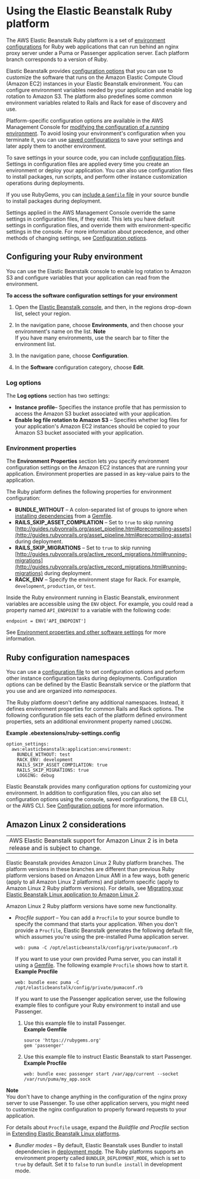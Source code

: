 # Using the Elastic Beanstalk Ruby platform<a name="create_deploy_Ruby.container"></a>

The AWS Elastic Beanstalk Ruby platform is a set of [environment configurations](https://docs.aws.amazon.com/elasticbeanstalk/latest/platforms/platforms-supported.html#platforms-supported.ruby) for Ruby web applications that can run behind an nginx proxy server under a Puma or Passenger application server\. Each platform branch corresponds to a version of Ruby\.

Elastic Beanstalk provides [configuration options](command-options.md) that you can use to customize the software that runs on the Amazon Elastic Compute Cloud \(Amazon EC2\) instances in your Elastic Beanstalk environment\. You can configure environment variables needed by your application and enable log rotation to Amazon S3\. The platform also predefines some common environment variables related to Rails and Rack for ease of discovery and use\.

Platform\-specific configuration options are available in the AWS Management Console for [modifying the configuration of a running environment](environment-configuration-methods-after.md)\. To avoid losing your environment's configuration when you terminate it, you can use [saved configurations](environment-configuration-savedconfig.md) to save your settings and later apply them to another environment\.

To save settings in your source code, you can include [configuration files](ebextensions.md)\. Settings in configuration files are applied every time you create an environment or deploy your application\. You can also use configuration files to install packages, run scripts, and perform other instance customization operations during deployments\.

If you use RubyGems, you can [include a `Gemfile` file](ruby-platform-gemfile.md) in your source bundle to install packages during deployment\.

Settings applied in the AWS Management Console override the same settings in configuration files, if they exist\. This lets you have default settings in configuration files, and override them with environment\-specific settings in the console\. For more information about precedence, and other methods of changing settings, see [Configuration options](command-options.md)\.

## Configuring your Ruby environment<a name="create-deploy_Ruby.container.CON"></a>

You can use the Elastic Beanstalk console to enable log rotation to Amazon S3 and configure variables that your application can read from the environment\.

**To access the software configuration settings for your environment**

1. Open the [Elastic Beanstalk console](https://console.aws.amazon.com/elasticbeanstalk), and then, in the regions drop\-down list, select your region\.

1. In the navigation pane, choose **Environments**, and then choose your environment's name on the list\.
**Note**  
If you have many environments, use the search bar to filter the environment list\.

1. In the navigation pane, choose **Configuration**\.

1. In the **Software** configuration category, choose **Edit**\.

### Log options<a name="create_deploy_Ruby.container.console.logoptions"></a>

The **Log options** section has two settings:
+ **Instance profile**– Specifies the instance profile that has permission to access the Amazon S3 bucket associated with your application\.
+ **Enable log file rotation to Amazon S3** – Specifies whether log files for your application's Amazon EC2 instances should be copied to your Amazon S3 bucket associated with your application\.

### Environment properties<a name="create_deploy_Ruby.env.console.ruby.envprops"></a>

The **Environment Properties** section lets you specify environment configuration settings on the Amazon EC2 instances that are running your application\. Environment properties are passed in as key\-value pairs to the application\.

The Ruby platform defines the following properties for environment configuration:
+  **BUNDLE\_WITHOUT** – A colon\-separated list of groups to ignore when [installing dependencies](http://bundler.io/bundle_install.html) from a [Gemfile](http://bundler.io/v1.15/man/gemfile.5.html)\.
+  **RAILS\_SKIP\_ASSET\_COMPILATION** – Set to `true` to skip running [http://guides.rubyonrails.org/asset_pipeline.html#precompiling-assets](http://guides.rubyonrails.org/asset_pipeline.html#precompiling-assets) during deployment\.
+  **RAILS\_SKIP\_MIGRATIONS** – Set to `true` to skip running [http://guides.rubyonrails.org/active_record_migrations.html#running-migrations](http://guides.rubyonrails.org/active_record_migrations.html#running-migrations) during deployment\.
+  **RACK\_ENV** – Specify the environment stage for Rack\. For example, `development`, `production`, or `test`\.

Inside the Ruby environment running in Elastic Beanstalk, environment variables are accessible using the `ENV` object\. For example, you could read a property named `API_ENDPOINT` to a variable with the following code:

```
endpoint = ENV['API_ENDPOINT']
```

See [Environment properties and other software settings](environments-cfg-softwaresettings.md) for more information\.

## Ruby configuration namespaces<a name="ruby-namespaces"></a>

You can use a [configuration file](ebextensions.md) to set configuration options and perform other instance configuration tasks during deployments\. Configuration options can be defined by the Elastic Beanstalk service or the platform that you use and are organized into *namespaces*\.

The Ruby platform doesn't define any additional namespaces\. Instead, it defines environment properties for common Rails and Rack options\. The following configuration file sets each of the platform defined environment properties, sets an additional environment property named `LOGGING`\.

**Example \.ebextensions/ruby\-settings\.config**  

```
option_settings:
  aws:elasticbeanstalk:application:environment: 
    BUNDLE_WITHOUT: test
    RACK_ENV: development
    RAILS_SKIP_ASSET_COMPILATION: true
    RAILS_SKIP_MIGRATIONS: true
    LOGGING: debug
```

Elastic Beanstalk provides many configuration options for customizing your environment\. In addition to configuration files, you can also set configuration options using the console, saved configurations, the EB CLI, or the AWS CLI\. See [Configuration options](command-options.md) for more information\.

## Amazon Linux 2 considerations<a name="ruby-al2"></a>


|  | 
| --- |
| AWS Elastic Beanstalk support for Amazon Linux 2 is in beta release and is subject to change\. | 

Elastic Beanstalk provides Amazon Linux 2 Ruby platform branches\. The platform versions in these branches are different than previous Ruby platform versions based on Amazon Linux AMI in a few ways, both generic \(apply to all Amazon Linux 2 platforms\) and platform specific \(apply to Amazon Linux 2 Ruby platform versions\)\. For details, see [Migrating your Elastic Beanstalk Linux application to Amazon Linux 2](using-features.migration-al.md)\.

Amazon Linux 2 Ruby platform versions have some new functionality\.
+ *Procfile support* – You can add a `Procfile` to your source bundle to specify the command that starts your application\. When you don't provide a `Procfile`, Elastic Beanstalk generates the following default file, which assumes you're using the pre\-installed Puma application server\.

  ```
  web: puma -C /opt/elasticbeanstalk/config/private/pumaconf.rb
  ```

  If you want to use your own provided Puma server, you can install it using a [Gemfile](ruby-platform-gemfile.md)\. The following example `Procfile` shows how to start it\.  
**Example Procfile**  

  ```
  web: bundle exec puma -C /opt/elasticbeanstalk/config/private/pumaconf.rb
  ```

  If you want to use the Passenger application server, use the following example files to configure your Ruby environment to install and use Passenger\.

  1. Use this example file to install Passenger\.  
**Example Gemfile**  

     ```
     source 'https://rubygems.org'
     gem 'passenger'
     ```

  1. Use this example file to instruct Elastic Beanstalk to start Passenger\.  
**Example Procfile**  

     ```
     web: bundle exec passenger start /var/app/current --socket /var/run/puma/my_app.sock
     ```
**Note**  
You don't have to change anything in the configuration of the nginx proxy server to use Passenger\. To use other application servers, you might need to customize the nginx configuration to properly forward requests to your application\.

  For details about `Procfile` usage, expand the *Buildfile and Procfile* section in [Extending Elastic Beanstalk Linux platforms](platforms-linux-extend.md)\.
+ *Bundler modes* – By default, Elastic Beanstalk uses Bundler to install dependencies in [deployment mode](https://bundler.io/man/bundle-install.1.html#DEPLOYMENT-MODE)\. The Ruby platforms supports an environment property called `BUNDLER_DEPLOYMENT_MODE`, which is set to `true` by default\. Set it to `false` to run `bundle install` in development mode\.